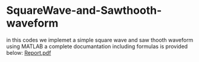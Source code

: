 # SquareWave-and-Sawthooth-waveform
in this codes we implemet a simple square wave and saw thooth waveform using MATLAB
a complete documantation including formulas is provided below:
[Report.pdf](https://github.com/negarhonarvar/SquareWave-and-Sawthooth-waveform/files/11756680/Report.pdf)
